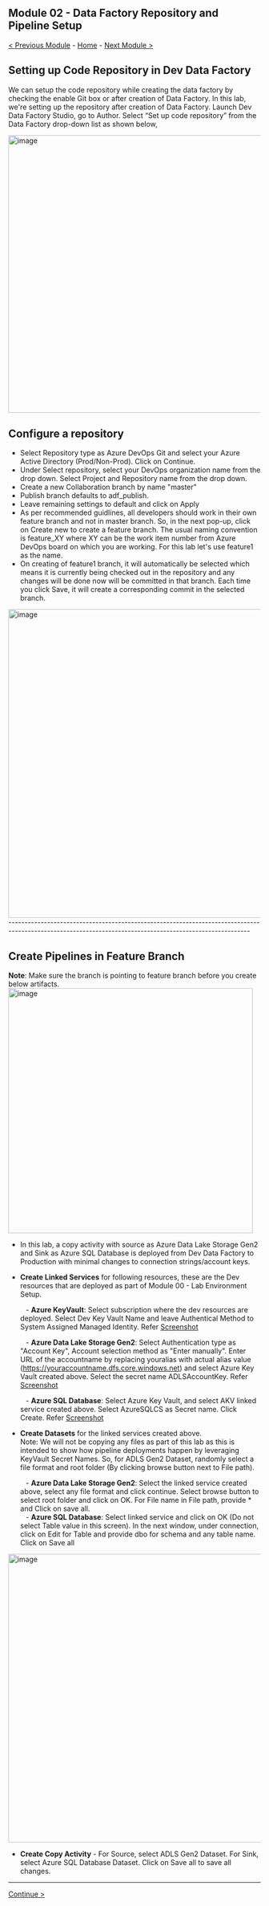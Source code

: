 **Module 02 - Data Factory Repository and Pipeline Setup**
---------------------------------------------------------------------------------------------------------------------------------------------------------

[< Previous Module](module00.md) - [Home](https://github.com/swmannepalli/Azure-Data-Factory-CI-CD) - [Next Module >](module02.md)

**Setting up Code Repository in Dev Data Factory**
---------------------------------------------------------------------------------------------------------------------------------------------------------

We can setup the code repository while creating the data factory by checking the enable Git box or after creation of Data Factory.
In this lab, we're setting up the repository after creation of Data Factory. Launch Dev Data Factory Studio, go to Author. Select “Set up code repository” from the Data Factory drop-down list as shown below,

<img width="553" alt="image" src="https://user-images.githubusercontent.com/84516667/198691866-6710c770-c121-4e12-84bd-7e229ee44a8f.png">


**Configure a repository**
---------------------------------------------------------------------------------------------------------------------------------------------------------

+ Select Repository type as Azure DevOps Git and select your Azure Active Directory (Prod/Non-Prod). Click on Continue.
+ Under Select repository, select your DevOps organization name from the drop down. Select Project and Repository name from the drop down.
+ Create a new Collaboration branch by name "master"
+ Publish branch defaults to adf_publish.
+ Leave remaining settings to default and click on Apply
+ As per recommended guidlines, all developers should work in their own feature branch and not in master branch. So, in the next pop-up, click on Create new to create a feature branch. The usual naming convention is feature_XY where XY can be the work item number from Azure DevOps board on which you are working. For this lab let's use feature1 as the name. 
+ On creating of feature1 branch, it will automatically be selected which means it is currently being checked out in the repository and any changes will be done now will be committed in that branch. Each time you click Save, it will create a corresponding commit in the selected branch.

<img width="615" alt="image" src="https://user-images.githubusercontent.com/84516667/198373420-fc0097d9-e3f6-4cf7-ac31-062f073e04b1.png">
---------------------------------------------------------------------------------------------------------------------------------------------------------

**Create Pipelines in Feature Branch**
---------------------------------------------------------------------------------------------------------------------------------------------------------
**Note**: Make sure the branch is pointing to feature branch before you create below artifacts.
<img width="488" alt="image" src="https://user-images.githubusercontent.com/84516667/197802694-9bc0d1b1-3c54-4207-a0dd-44624f1cf31e.png">

+ In this lab, a copy activity with source as Azure Data Lake Storage Gen2 and Sink as Azure SQL Database is deployed from Dev Data Factory to Production with minimal changes to connection strings/account keys. 
+ **Create Linked Services** for following resources, these are the Dev resources that are deployed as part of Module 00 - Lab Environment Setup. <br />

	&ensp; - **Azure KeyVault**: Select subscription where the dev resources are deployed. Select Dev Key Vault Name and leave Authentical Method to System Assigned Managed Identity. Refer [Screenshot](https://github.com/swmannepalli/Azure-Data-Factory-CI-CD/blob/ce89dfd5e47197410d78d4ab2d1380b42781e857/Files/Screenshots/AzureKeyVault_LinkedService_Properties.jpg) 

	&ensp; - **Azure Data Lake Storage Gen2**: Select Authentication type as "Account Key", Account selection method as "Enter manually". Enter URL of the accountname by replacing youralias with actual alias value (https://youraccountname.dfs.core.windows.net) and select Azure Key Vault created above. Select the secret name ADLSAccountKey. Refer [Screenshot](https://github.com/swmannepalli/Azure-Data-Factory-CI-CD/blob/ce89dfd5e47197410d78d4ab2d1380b42781e857/Files/Screenshots/ADLS_LinkedService_Properties.jpg)

	&ensp; - **Azure SQL Database**: Select Azure Key Vault, and select AKV linked service created above. Select AzureSQLCS as Secret name. Click Create. Refer [Screenshot](https://github.com/swmannepalli/Azure-Data-Factory-CI-CD/blob/ce89dfd5e47197410d78d4ab2d1380b42781e857/Files/Screenshots/AzureSQL_LinkedService_Properties.jpg)
	
	
+ **Create Datasets** for the linked services created above. <br /> Note: We will not be copying any files as part of this lab as this is intended to show how pipeline deployments happen by leveraging KeyVault Secret Names. So, for ADLS Gen2 Dataset, randomly select a file format and root folder (By clicking browse button next to File path). 
	
	&ensp; - **Azure Data Lake Storage Gen2**: Select the linked service created above, select any file format and click continue. Select browse button to select root folder and click on OK. For File name in File path, provide * and Click on save all. <br />
	&ensp; - **Azure SQL Database**: Select linked service and click on OK (Do not select Table value in this screen). In the next window, under connection, click on Edit for Table and provide dbo for schema and any table name. Click on Save all <br />

<img width="575" alt="image" src="https://user-images.githubusercontent.com/84516667/198135416-ea64fdf2-c5f7-4ebc-808d-7666ad42d033.png">

	
+ **Create Copy Activity** - For Source, select ADLS Gen2 Dataset. For Sink, select Azure SQL Database Dataset. Click on Save all to save all changes.
---------------------------------------------------------------------------------------------------------------------------------------------------------

[Continue >](module02.md)
